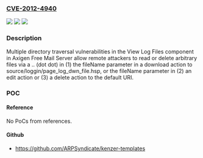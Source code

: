 ### [CVE-2012-4940](https://cve.mitre.org/cgi-bin/cvename.cgi?name=CVE-2012-4940)
![](https://img.shields.io/static/v1?label=Product&message=n%2Fa&color=blue)
![](https://img.shields.io/static/v1?label=Version&message=n%2Fa&color=blue)
![](https://img.shields.io/static/v1?label=Vulnerability&message=n%2Fa&color=brighgreen)

### Description

Multiple directory traversal vulnerabilities in the View Log Files component in Axigen Free Mail Server allow remote attackers to read or delete arbitrary files via a .. (dot dot) in (1) the fileName parameter in a download action to source/loggin/page_log_dwn_file.hsp, or the fileName parameter in (2) an edit action or (3) a delete action to the default URI.

### POC

#### Reference
No PoCs from references.

#### Github
- https://github.com/ARPSyndicate/kenzer-templates

